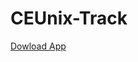 ﻿# CEUnix-Track
 
 [Dowload App](https://github.com/vybraan/CEUnix-Track/releases/download/v1.0.0/UCETrack-v1.0.0.apk)
